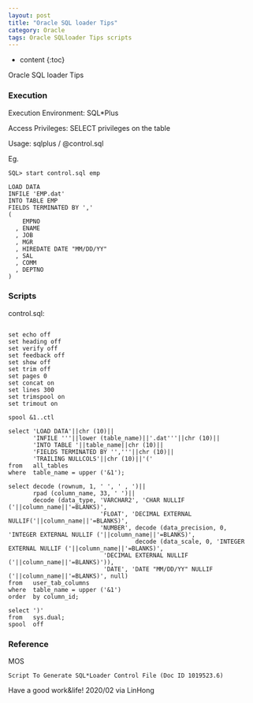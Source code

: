 ```yaml
---
layout: post
title: "Oracle SQL loader Tips"
category: Oracle
tags: Oracle SQLloader Tips scripts
---
```


* content
{:toc}

Oracle SQL loader Tips



### Execution


Execution Environment: SQL*Plus

Access Privileges: SELECT privileges on the table

Usage: sqlplus / @control.sql 

Eg.

	SQL> start control.sql emp

	LOAD DATA
	INFILE 'EMP.dat'
	INTO TABLE EMP
	FIELDS TERMINATED BY ','
	(
		EMPNO
	  , ENAME
	  , JOB
	  , MGR
	  , HIREDATE DATE "MM/DD/YY"
	  , SAL
	  , COMM
	  , DEPTNO
	)

### Scripts

control.sql:

```shell

set echo off
set heading off
set verify off
set feedback off
set show off
set trim off
set pages 0
set concat on
set lines 300
set trimspool on
set trimout on

spool &1..ctl

select 'LOAD DATA'||chr (10)||
	   'INFILE '''||lower (table_name)||'.dat'''||chr (10)||
	   'INTO TABLE '||table_name||chr (10)||
	   'FIELDS TERMINATED BY '','''||chr (10)||
	   'TRAILING NULLCOLS'||chr (10)||'('
from   all_tables
where  table_name = upper ('&1');

select decode (rownum, 1, ' ', ' , ')||
	   rpad (column_name, 33, ' ')||
	   decode (data_type, 'VARCHAR2', 'CHAR NULLIF ('||column_name||'=BLANKS)',
						  'FLOAT', 'DECIMAL EXTERNAL NULLIF('||column_name||'=BLANKS)',
						  'NUMBER', decode (data_precision, 0, 'INTEGER EXTERNAL NULLIF ('||column_name||'=BLANKS)',
									decode (data_scale, 0, 'INTEGER EXTERNAL NULLIF ('||column_name||'=BLANKS)',
						   'DECIMAL EXTERNAL NULLIF ('||column_name||'=BLANKS)')),
						   'DATE', 'DATE "MM/DD/YY" NULLIF ('||column_name||'=BLANKS)', null)
from   user_tab_columns
where  table_name = upper ('&1')
order  by column_id;

select ')'
from   sys.dual;
spool  off

```

### Reference

MOS

	Script To Generate SQL*Loader Control File (Doc ID 1019523.6)


Have a good work&life! 2020/02 via LinHong


